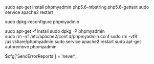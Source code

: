 sudo apt-get install phpmyadmin php5.6-mbstring php5.6-gettext
sudo service apache2 restart

sudo dpkg-reconfigure phpmyadmin

sudo apt-get -f install
sudo dpkg -P phpmyadmin  
sudo rm -vf /etc/apache2/conf.d/phpmyadmin.conf
sudo rm -vfR /usr/share/phpmyadmin
sudo service apache2 restart
sudo apt-get autoremove phpmyadmin


$cfg['SendErrorReports'] = 'never';